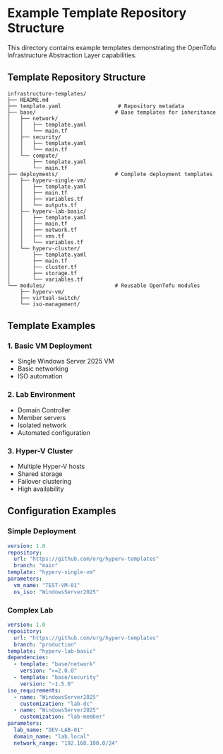 # Example Template Repository Structure

This directory contains example templates demonstrating the OpenTofu Infrastructure Abstraction Layer capabilities.

## Template Repository Structure

```
infrastructure-templates/
├── README.md
├── template.yaml                  # Repository metadata
├── base/                         # Base templates for inheritance
│   ├── network/
│   │   ├── template.yaml
│   │   └── main.tf
│   ├── security/
│   │   ├── template.yaml
│   │   └── main.tf
│   └── compute/
│       ├── template.yaml
│       └── main.tf
├── deployments/                  # Complete deployment templates
│   ├── hyperv-single-vm/
│   │   ├── template.yaml
│   │   ├── main.tf
│   │   ├── variables.tf
│   │   └── outputs.tf
│   ├── hyperv-lab-basic/
│   │   ├── template.yaml
│   │   ├── main.tf
│   │   ├── network.tf
│   │   ├── vms.tf
│   │   └── variables.tf
│   └── hyperv-cluster/
│       ├── template.yaml
│       ├── main.tf
│       ├── cluster.tf
│       ├── storage.tf
│       └── variables.tf
└── modules/                      # Reusable OpenTofu modules
    ├── hyperv-vm/
    ├── virtual-switch/
    └── iso-management/
```

## Template Examples

### 1. Basic VM Deployment
- Single Windows Server 2025 VM
- Basic networking
- ISO automation

### 2. Lab Environment
- Domain Controller
- Member servers
- Isolated network
- Automated configuration

### 3. Hyper-V Cluster
- Multiple Hyper-V hosts
- Shared storage
- Failover clustering
- High availability

## Configuration Examples

### Simple Deployment
```yaml
version: 1.0
repository:
  url: "https://github.com/org/hyperv-templates"
  branch: "main"
template: "hyperv-single-vm"
parameters:
  vm_name: "TEST-VM-01"
  os_iso: "WindowsServer2025"
```

### Complex Lab
```yaml
version: 1.0
repository:
  url: "https://github.com/org/hyperv-templates"
  branch: "production"
template: "hyperv-lab-basic"
dependencies:
  - template: "base/network"
    version: ">=2.0.0"
  - template: "base/security"
    version: "~1.5.0"
iso_requirements:
  - name: "WindowsServer2025"
    customization: "lab-dc"
  - name: "WindowsServer2025"
    customization: "lab-member"
parameters:
  lab_name: "DEV-LAB-01"
  domain_name: "lab.local"
  network_range: "192.168.100.0/24"
```